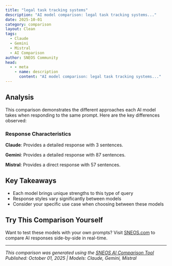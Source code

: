 ```yaml
---
title: "legal task tracking systems"
description: "AI model comparison: legal task tracking systems..."
date: 2025-10-01
category: comparison
layout: Clean
tags:
  - Claude
  - Gemini
  - Mistral
  - AI Comparison
author: SNEOS Community
head:
  - - meta
    - name: description
      content: "AI model comparison: legal task tracking systems..."
---
```


<ChatComparison
  title="legal task tracking systems"
  prompt="legal task tracking systems"
  :responses='{"Claude": "# Legal Task Tracking Systems\n\nLegal task tracking systems help law firms and legal departments manage cases, deadlines, documents, and client matters efficiently. Here\u0027s an overview:\n\n## Key Features to Look For\n\n### Core Functionality\n- **Deadline management** with court rule integration\n- **Matter/case organization** and tracking\n- **Time tracking** and billing integration\n- **Document management** and version control\n- **Client communication** logging\n- **Calendar synchronization**\n- **Conflict checking**\n- **Reporting and analytics**\n\n## Popular Legal Task Tracking Systems\n\n### Practice Management Suites\n- **Clio** - Cloud-based, comprehensive practice management\n- **MyCase** - User-friendly interface, client portal\n- **PracticePanther** - Customizable workflows\n- **CosmoLex** - Includes built-in accounting\n- **Smokeball** - Document automation focus\n\n### Specialized Solutions\n- **LawToolBox** - Court rules-based deadline calculation\n- **Deadlines on Demand** - Automated deadline management\n- **AbacusLaw** - Traditional desktop-based system\n- **Legal Files** - Government/corporate legal departments\n\n### Enterprise Options\n- **iManage Work** - Large firm document/matter management\n- **NetDocuments** - Cloud-based document management\n- **Relativity** - Litigation-focused platform\n\n## Implementation Considerations\n\n### Technical Requirements\n- Integration with existing systems (email, accounting, etc.)\n- Security and compliance (attorney-client privilege)\n- Mobile accessibility\n- Backup and disaster recovery\n\n### Organizational Factors\n- Firm size and practice areas\n- Budget constraints\n- User training requirements\n- Data migration from existing systems\n\nWould you like me to elaborate on any specific aspect or help you evaluate options for a particular use case?", "Gemini": "Okay, let\u0027s break down legal task tracking systems. I\u0027ll cover what they are, why they\u0027re useful, common features, popular software options, and things to consider when choosing one.\n\n**What is a Legal Task Tracking System?**\n\nA legal task tracking system is a software or platform designed to help legal professionals (lawyers, paralegals, legal assistants, and other staff) manage and organize their tasks, deadlines, and workflow within a legal practice. It\u0027s essentially a centralized hub for managing all the activities related to legal cases and projects. It moves beyond simple to-do lists and spreadsheets by offering more robust features tailored to the specific needs of the legal industry.\n\n**Why are Legal Task Tracking Systems Important?**\n\n* **Improved Organization:** Keeps all tasks, deadlines, and related information in one central location. No more scattered notes, emails, or spreadsheets.\n* **Enhanced Productivity:** Streamlines workflows, automates reminders, and helps prioritize tasks, leading to increased efficiency.\n* **Better Deadline Management:** Provides clear visibility of deadlines and helps prevent missed deadlines, which can have serious consequences in legal matters.\n* **Reduced Errors:** Minimizes the risk of overlooking crucial tasks or details, reducing the potential for costly mistakes.\n* **Improved Collaboration:** Facilitates communication and collaboration among team members by providing a shared view of tasks and progress.\n* **Increased Accountability:** Assigns tasks to specific individuals and tracks their progress, ensuring accountability.\n* **Better Client Communication:** Some systems allow for client portals or communication features, keeping clients informed about the progress of their cases.\n* **Data-Driven Insights:** Provides data and reports on task completion rates, workload distribution, and other key metrics, allowing for better resource allocation and process improvement.\n* **Compliance:** Helps ensure compliance with legal and ethical obligations by tracking important deadlines and procedures.\n* **Time Tracking \u0026 Billing:** Many systems integrate with time tracking and billing software, allowing for accurate recording of billable hours spent on tasks.\n\n**Common Features of Legal Task Tracking Systems:**\n\n* **Task Creation and Assignment:**\n * Ability to create new tasks with descriptions, due dates, priority levels, and assigned individuals.\n * Subtask creation for breaking down larger tasks into smaller, more manageable steps.\n * Task dependencies (linking tasks that need to be completed in a specific order).\n* **Calendar and Deadline Management:**\n * Calendar integration (e.g., Outlook, Google Calendar) for visualizing deadlines.\n * Automated reminders and notifications for upcoming deadlines.\n * Docketing features (especially for court deadlines).\n* **Document Management:**\n * Integration with document management systems for easy access to relevant documents.\n * Ability to attach documents to tasks.\n* **Contact Management:**\n * Integration with contact management systems to link tasks to specific clients, opposing counsel, or other relevant parties.\n* **Workflow Automation:**\n * Ability to create automated workflows for common legal processes (e.g., case intake, discovery, trial preparation).\n * Trigger-based actions (e.g., automatically assigning a task when a document is filed).\n* **Time Tracking:**\n * Built-in time tracking tools for recording time spent on tasks.\n * Integration with billing software for generating invoices.\n* **Reporting and Analytics:**\n * Reports on task completion rates, workload distribution, and other key metrics.\n * Customizable dashboards for visualizing key performance indicators (KPIs).\n* **Collaboration Tools:**\n * Communication features (e.g., comments, messaging) for team members to discuss tasks.\n * Shared task lists and calendars.\n* **Client Portals:**\n * Secure portals for clients to access information about their cases, communicate with their attorneys, and upload documents.\n* **Integration with Other Software:**\n * Integration with practice management software, document management systems, billing software, and other legal technology tools.\n* **Security:**\n * Robust security measures to protect sensitive client data. This includes encryption, access controls, and compliance with relevant regulations (e.g., GDPR, HIPAA).\n* **Mobile Access:**\n * Mobile apps for accessing and managing tasks on the go.\n\n**Popular Legal Task Tracking Software Options (Examples):**\n\nThis is not an exhaustive list, and the best option will depend on the specific needs of your firm. It\u0027s recommended to try demos or free trials of several options before making a decision.\n\n* **Clio Manage:** A comprehensive cloud-based practice management system that includes robust task management features, document management, time tracking, billing, and client communication tools.\n* **MyCase:** Another popular cloud-based practice management system with task management capabilities, document management, client portals, and billing features.\n* **PracticePanther:** Offers task management, CRM, billing, and automation features in a user-friendly interface.\n* **Smokeball:** Focuses on automation and workflows for small law firms, with features like automated document assembly and task management.\n* **Lawmatics:** Designed for intake, CRM, and marketing automation with task management and client communication functionalities.\n* **Asana/Trello (with Legal Templates):** While not specifically designed for legal, these project management tools can be adapted for legal task tracking using custom templates and workflows. They are often a more affordable option for smaller firms or solo practitioners.\n* **Microsoft To Do/Microsoft Planner:** For firms already heavily invested in the Microsoft ecosystem, these tools can provide basic task management functionality and integrate with other Microsoft applications.\n* **LeanLaw:** Focused primarily on time tracking and billing, LeanLaw offers basic task management integrated with its core functions.\n* **Case Status:** Client communication platform that includes task management and automated client updates, useful for keeping clients informed on case progress.\n* **Lex Machina:** (More Specialized) While not primarily a task tracker, Lex Machina provides litigation analytics and insights that can inform task prioritization and strategy. Useful for larger firms or those specializing in complex litigation.\n\n**Things to Consider When Choosing a Legal Task Tracking System:**\n\n* **Firm Size and Structure:** A solo practitioner will have different needs than a large law firm.\n* **Area of Law:** Some systems are better suited for specific areas of law (e.g., family law, personal injury).\n* **Budget:** Consider the upfront costs, monthly subscription fees, and any additional costs for training or support.\n* **Integration with Existing Software:** Choose a system that integrates seamlessly with your existing practice management software, document management system, and other legal technology tools.\n* **Ease of Use:** The system should be user-friendly and easy to learn, or adoption will be low.\n* **Features:** Identify the key features that are essential for your firm\u0027s needs. Don\u0027t pay for features you won\u0027t use.\n* **Security:** Ensure that the system has robust security measures to protect sensitive client data.\n* **Customer Support:** Choose a vendor that offers reliable customer support.\n* **Scalability:** Select a system that can scale with your firm as it grows.\n* **Mobile Access:** If working remotely is common, ensure the system offers suitable mobile access.\n* **Customization:** Can you customize the system to fit your specific workflows and processes?\n* **Reporting and Analytics:** Does the system provide the data and reports you need to track performance and identify areas for improvement?\n* **Free Trial/Demo:** Always try a free trial or demo before making a purchase to ensure the system meets your needs.\n\n**Implementation Tips:**\n\n* **Define Your Needs:** Before you start looking at software, clearly define your firm\u0027s specific task tracking needs and goals.\n* **Involve Your Team:** Get input from all team members who will be using the system.\n* **Develop Standardized Workflows:** Create standardized workflows for common legal processes to ensure consistency and efficiency.\n* **Provide Training:** Provide adequate training to all users on how to use the system effectively.\n* **Regularly Review and Optimize:** Periodically review your workflows and task tracking processes to identify areas for improvement.\n\nBy carefully considering these factors and choosing the right legal task tracking system, you can significantly improve your firm\u0027s organization, productivity, and efficiency. Good luck!\n", "Mistral": "Legal task tracking systems are essential tools for managing the complexities of legal work, ensuring that deadlines are met, and maintaining organization within a law firm or legal department. Here are some key features and popular systems used for legal task tracking:\n\n### Key Features of Legal Task Tracking Systems:\n\n1. **Task Management**:\n - **Task Assignment**: Allocate tasks to specific team members.\n - **Deadline Tracking**: Set and monitor deadlines for tasks and projects.\n - **Priority Setting**: Prioritize tasks based on urgency and importance.\n\n2. **Document Management**:\n - **Document Storage**: Securely store and organize legal documents.\n - **Version Control**: Track changes and maintain version history.\n - **Search Functionality**: Easily locate documents and information.\n\n3. **Calendar and Scheduling**:\n - **Event Scheduling**: Manage court dates, meetings, and other important events.\n - **Reminders**: Set reminders for upcoming deadlines and events.\n - **Integration with Calendars**: Sync with popular calendar apps like Google Calendar or Outlook.\n\n4. **Collaboration Tools**:\n - **Communication**: Facilitate communication among team members.\n - **File Sharing**: Share documents and files securely.\n - **Notes and Comments**: Add notes and comments to tasks and documents.\n\n5. **Reporting and Analytics**:\n - **Progress Tracking**: Monitor the progress of tasks and projects.\n - **Time Tracking**: Track time spent on tasks for billing purposes.\n - **Performance Metrics**: Analyze team performance and productivity.\n\n6. **Security and Compliance**:\n - **Data Encryption**: Ensure data is encrypted and secure.\n - **Access Control**: Manage user permissions and access levels.\n - **Compliance Features**: Ensure compliance with legal and regulatory requirements.\n\n### Popular Legal Task Tracking Systems:\n\n1. **Clio**:\n - **Features**: Task management, document management, calendar integration, time tracking, and billing.\n - **Benefits**: User-friendly interface, robust integration capabilities, and strong customer support.\n\n2. **MyCase**:\n - **Features**: Case management, task tracking, document storage, calendar, and client portal.\n - **Benefits**: Easy to use, strong client communication tools, and comprehensive case management features.\n\n3. **PracticePanther**:\n - **Features**: Task and project management, document automation, calendar, and time tracking.\n - **Benefits**: Customizable workflows, strong integration with other tools, and excellent customer support.\n\n4. **TimeSolv**:\n - **Features**: Time tracking, task management, billing, and reporting.\n - **Benefits**: Detailed time tracking and billing features, customizable reports, and integration with accounting software.\n\n5. **CosmoLex**:\n - **Features**: Task management, document management, calendar, time tracking, and billing.\n - **Benefits**: All-in-one solution for law firms, strong financial management tools, and user-friendly interface.\n\n6. **Actionstep**:\n - **Features**: Task and project management, document automation, calendar, and client management.\n - **Benefits**: Highly customizable, strong workflow automation, and comprehensive client management tools.\n\n7. **Smokeball**:\n - **Features**: Task management, document automation, calendar, and time tracking.\n - **Benefits**: Automated document generation, strong integration with Microsoft Office, and detailed reporting.\n\n### Considerations for Choosing a System:\n\n1. **Ease of Use**: Ensure the system is user-friendly and intuitive.\n2. **Integration Capabilities**: Check for compatibility with other tools and software used in your practice.\n3. **Scalability**: Consider whether the system can grow with your practice.\n4. **Cost**: Evaluate the cost-effectiveness of the system, including any additional fees for features or integrations.\n5. **Customer Support**: Ensure the system offers reliable customer support and training resources.\n\nBy carefully selecting a legal task tracking system that meets your specific needs, you can streamline your workflow, improve efficiency, and ensure that all legal tasks are managed effectively."}' 
  published-date="21:21"
/>

## Analysis

This comparison demonstrates the different approaches each AI model takes when responding to the same prompt. Here are the key differences observed:

### Response Characteristics

**Claude**: Provides a detailed response with 3 sentences. 

**Gemini**: Provides a detailed response with 87 sentences. 

**Mistral**: Provides a direct response with 57 sentences. 

## Key Takeaways

- Each model brings unique strengths to this type of query
- Response styles vary significantly between models
- Consider your specific use case when choosing between these models

## Try This Comparison Yourself

Want to test these models with your own prompts? Visit [SNEOS.com](https://sneos.com) to compare AI responses side-by-side in real-time.

---

*This comparison was generated using the [SNEOS AI Comparison Tool](https://sneos.com)*
*Published: October 01, 2025 | Models: Claude, Gemini, Mistral*
